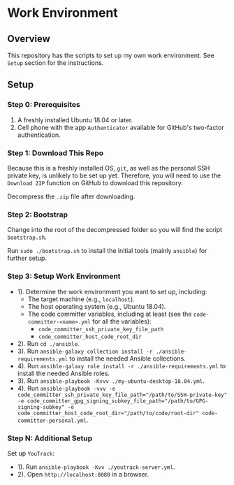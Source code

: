 # Work Environment

## Overview

This repository has the scripts to set up my own work environment. See `Setup` section for the instructions.

## Setup

### Step 0: Prerequisites

1. A freshly installed Ubuntu 18.04 or later.
2. Cell phone with the app `Authenticator` available for GitHub's two-factor authentication.

### Step 1: Download This Repo

Because this is a freshly installed OS, `git`, as well as the personal SSH private key, is unlikely to be set up yet. Therefore, you will need to use the `Download ZIP` function on GitHub to download this repository.

Decompress the `.zip` file after downloading.

### Step 2: Bootstrap

Change into the root of the decompressed folder so you will find the script `bootstrap.sh`.

Run `sudo ./bootstrap.sh` to install the initial tools (mainly `ansible`) for further setup.

### Step 3: Setup Work Environment

- 1). Determine the work environment you want to set up, including:
  - The target machine (e.g., `localhost`).
  - The host operating system (e.g., Ubuntu 18.04).
  - The code committer variables, including at least (see the `code-committer-<name>.yml` for all the variables):
    - `code_committer_ssh_private_key_file_path`
    - `code_committer_host_code_root_dir`
- 2). Run `cd ./ansible`.
- 3). Run `ansible-galaxy collection install -r ./ansible-requirements.yml` to install the needed Ansible collections.
- 4). Run `ansible-galaxy role install -r ./ansible-requirements.yml` to install the needed Ansible roles.
- 3). Run `ansible-playbook -Kvvv ./my-ubuntu-desktop-18.04.yml`.
- 4). Run `ansible-playbook -vvv -e code_committer_ssh_private_key_file_path="/path/to/SSH-private-key" -e code_committer_gpg_signing_subkey_file_path="/path/to/GPG-signing-subkey" -e code_committer_host_code_root_dir="/path/to/code/root-dir" code-committer-personal.yml`.

### Step N: Additional Setup

Set up `YouTrack`:

- 1). Run `ansible-playbook -Kvv ./youtrack-server.yml`.
- 2). Open `http://localhost:8080` in a browser.
